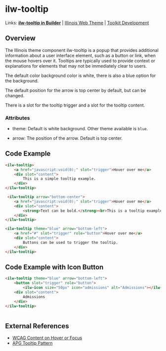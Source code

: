 # ilw-tooltip

Links: **[ilw-tooltip in Builder](https://builder3.toolkit.illinois.edu/component/ilw-tooltip/index.html)** | 
[Illinois Web Theme](https://webtheme.illinois.edu/) | 
[Toolkit Development](https://github.com/web-illinois/toolkit-management)

## Overview

The Illinois theme component ilw-tooltip is a popup that provides additional information about a user interface element, such as a button or link, when the mouse hovers over it.
Tooltips are typically used to provide context or explanations for elements that may not be immediately clear to users.

The default color background color is white, there is also a blue option for the background.

The default position for the arrow is top center by default, but can be changed.

There is a slot for the tooltip trigger and a slot for the tooltip content.

### Attributes
* theme: Default is white background. Other theme available is ```blue```.

* arrow: The position of the arrow. Default is top center.

## Code Example

```html
<ilw-tooltip>
    <a href="javascript:void(0);" slot="trigger">Hover over me</a>
    <div slot="content">
        This is a simple tooltip example.
    </div>
</ilw-tooltip>

 <ilw-tooltip arrow="bottom-center">
    <a href="javascript:void(0);" slot="trigger">Hover over me</a>
    <div slot="content">
        <strong>Text can be bold.</strong><br>This is a tooltip example.
    </div>
</ilw-tooltip>

<ilw-tooltip theme="blue" arrow="bottom-left">
    <a href="#" slot="trigger" role="button">Hover over me</a>
    <div slot="content">
        Buttons can be used to trigger the tooltip.
    </div>
</ilw-tooltip>
```
## Code Example with Icon Button

```html
<ilw-tooltip theme="blue" arrow="bottom-left">
    <button slot="trigger" role="button">
        <ilw-icon size="50px" icon="admissions" alt="Admissions"></ilw-icon></button>
    <div slot="content">
        Admissions
    </div>
</ilw-tooltip>
    
```

## External References
- [WCAG Content on Hover or Focus](https://www.w3.org/WAI/WCAG22/Understanding/content-on-hover-or-focus.html)
- [APG Tooltip Pattern](https://www.w3.org/WAI/ARIA/apg/patterns/tooltip/)
